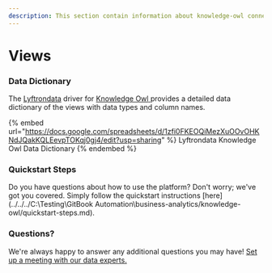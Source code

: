 ```yaml
---
description: This section contain information about knowledge-owl connector views information
---
```


# Views

### Data Dictionary

The [Lyftrondata](https://www.lyftrondata.com/) driver for [Knowledge Owl](https://www.lyftrondata.com/integration/business-analytics/knowledgeowl//)[ ](https://www.lyftrondata.com/integration/knowledge-owl/)provides a detailed data dictionary of the views with data types and column names.

{% embed url="https://docs.google.com/spreadsheets/d/1zfi0FKEOQiMezXuOOvOHKNdJQakKQLEevpTOKqj0gj4/edit?usp=sharing" %}
Lyftrondata Knowledge Owl Data Dictionary
{% endembed %}

### Quickstart Steps

Do you have questions about how to use the platform? Don't worry; we've got you covered. Simply follow the quickstart instructions [here](../../../C:\Testing\GitBook Automation\business-analytics/knowledge-owl/quickstart-steps.md).

### Questions? <a href="#questions" id="questions"></a>

We're always happy to answer any additional questions you may have! [Set up a meeting with our data experts.](https://www.lyftrondata.com/book-a-meeting/)



